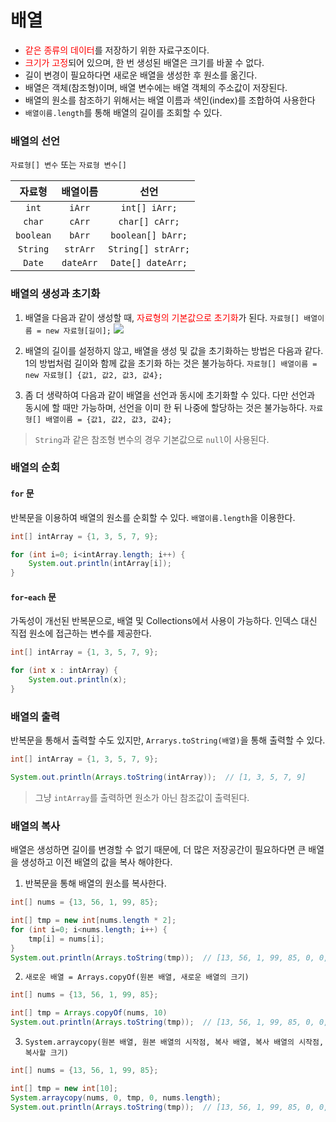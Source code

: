 # 배열
- <span style="color: red;">같은 종류의 데이터</span>를 저장하기 위한 자료구조이다.
- <span style="color: red;">크기가 고정</span>되어 있으며, 한 번 생성된 배열은 크기를 바꿀 수 없다.
- 길이 변경이 필요하다면 새로운 배열을 생성한 후 원소를 옮긴다.
- 배열은 객체(참조형)이며, 배열 변수에는 배열 객체의 주소값이 저장된다.
- 배열의 원소를 참조하기 위해서는 배열 이름과 색인(index)를 조합하여 사용한다
- `배열이름.length`를 통해 배열의 길이를 조회할 수 있다.

### 배열의 선언
`자료형[] 변수` 또는 `자료형 변수[]`

|자료형|배열이름|선언|
|:---:|:---:|:---:|
|`int`|`iArr`|`int[] iArr;`|
|`char`|`cArr`|`char[] cArr;`|
|`boolean`|`bArr`|`boolean[] bArr;`|
|`String`|`strArr`|`String[] strArr;`|
|`Date`|`dateArr`|`Date[] dateArr;`|

### 배열의 생성과 초기화
1. 배열을 다음과 같이 생성할 때, <span style="color: red;">자료형의 기본값으로 초기화</span>가 된다.
`자료형[] 배열이름 = new 자료형[길이];`
![](https://velog.velcdn.com/images/pyoung/post/e983352b-4a57-4f05-9a95-48431611b303/image.png)

2. 배열의 길이를 설정하지 않고, 배열을 생성 및 값을 초기화하는 방법은 다음과 같다. 1의 방법처럼 길이와 함께 값을 초기화 하는 것은 불가능하다.
`자료형[] 배열이름 = new 자료형[] {값1, 값2, 값3, 값4};`

3. 좀 더 생략하여 다음과 같이 배열을 선언과 동시에 초기화할 수 있다. 다만 선언과 동시에 할 때만 가능하며, 선언을 이미 한 뒤 나중에 할당하는 것은 불가능하다.
`자료형[] 배열이름 = {값1, 값2, 값3, 값4};`

> `String`과 같은 참조형 변수의 경우 기본값으로 `null`이 사용된다.

### 배열의 순회
#### `for` 문
반복문을 이용하여 배열의 원소를 순회할 수 있다. `배열이름.length`을 이용한다.
```java
int[] intArray = {1, 3, 5, 7, 9};

for (int i=0; i<intArray.length; i++) {
	System.out.println(intArray[i]);
}
```

#### `for`-`each` 문
가독성이 개선된 반복문으로, 배열 및 Collections에서 사용이 가능하다. 인덱스 대신 직접 원소에 접근하는 변수를 제공한다.
```java
int[] intArray = {1, 3, 5, 7, 9};

for (int x : intArray) {
	System.out.println(x);
}
```

### 배열의 출력
반복문을 통해서 출력할 수도 있지만, `Arrarys.toString(배열)`을 통해 출력할 수 있다.
```java
int[] intArray = {1, 3, 5, 7, 9};

System.out.println(Arrays.toString(intArray));  // [1, 3, 5, 7, 9]
```

> 그냥 `intArray`를 출력하면 원소가 아닌 참조값이 출력된다.

### 배열의 복사
배열은 생성하면 길이를 변경할 수 없기 때문에, 더 많은 저장공간이 필요하다면 큰 배열을 생성하고 이전 배열의 값을 복사 해야한다.

1. 반복문을 통해 배열의 원소를 복사한다.
  ```java
  int[] nums = {13, 56, 1, 99, 85};

  int[] tmp = new int[nums.length * 2];
  for (int i=0; i<nums.length; i++) {
      tmp[i] = nums[i];
  }
  System.out.println(Arrays.toString(tmp));  // [13, 56, 1, 99, 85, 0, 0, 0, 0, 0]
  ```
2. `새로운 배열 = Arrays.copyOf(원본 배열, 새로운 배열의 크기)`
  ```java
  int[] nums = {13, 56, 1, 99, 85};

  int[] tmp = Arrays.copyOf(nums, 10)
  System.out.println(Arrays.toString(tmp));  // [13, 56, 1, 99, 85, 0, 0, 0, 0, 0]
  ```

3. `System.arraycopy(원본 배열, 원본 배열의 시작점, 복사 배열, 복사 배열의 시작점, 복사할 크기)`
  ```java
  int[] nums = {13, 56, 1, 99, 85};

  int[] tmp = new int[10];
  System.arraycopy(nums, 0, tmp, 0, nums.length);
  System.out.println(Arrays.toString(tmp));  // [13, 56, 1, 99, 85, 0, 0, 0, 0, 0]
  ```
